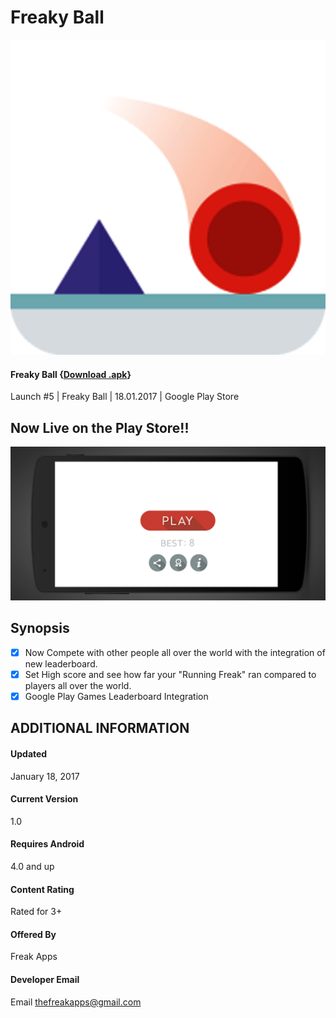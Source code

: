# Freaky Ball 

 ![](/icon.png)

#### Freaky Ball {[Download .apk](https://play.google.com/store/apps/details?id=com.thefreakapps.therunningfreak)}
Launch #5 | Freaky Ball | 18.01.2017 | Google Play Store

## Now Live on the Play Store!!
![](1.png)


## Synopsis
- [x] Now Compete with other people all over the world with the integration of new leaderboard.
- [x] Set High score and see how far your "Running Freak" ran compared to players all over the world.
- [x] Google Play Games Leaderboard Integration

## ADDITIONAL INFORMATION
#### Updated
January 18, 2017
 
#### Current Version
1.0
 
#### Requires Android
4.0 and up
 
#### Content Rating
Rated for 3+

#### Offered By
Freak Apps

#### Developer Email
Email thefreakapps@gmail.com
